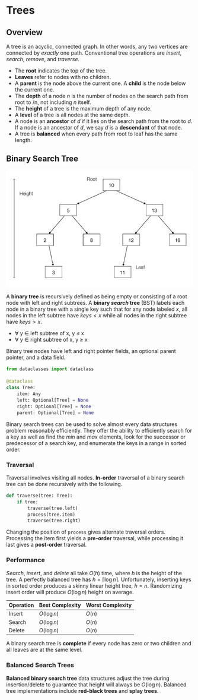 # Trees

## Overview

A tree is an acyclic, connected graph. In other words, any two vertices are
connected by _exactly_ one path. Conventional tree operations are _insert_,
_search_, _remove_, and _traverse_.

- The **root** indicates the top of the tree.
- **Leaves** refer to nodes with no children.
- A **parent** is the node above the current one. A **child** is the node below
  the current one.
- The **depth** of a node _n_ is the number of nodes on the search path from
  root to /n, not including _n_ itself.
- The **height** of a tree is the maximum depth of any node.
- A **level** of a tree is all nodes at the same depth.
- A node is an **ancestor** of _d_ if it lies on the search path from the root
  to _d_. If a node is an ancestor of _d_, we say _d_ is a **descendant** of
  that node.
- A tree is **balanced** when every path from root to leaf has the same length.

## Binary Search Tree

![](../images/binary-tree.png)

A **binary tree** is recursively defined as being empty or consisting of a root
node with left and right subtrees. A **binary _search_ tree** (BST) labels each
node in a binary tree with a single key such that for any node labeled $x$, all
nodes in the left subtree have $keys < x$ while all nodes in the right subtree
have $keys > x$.

- ∀ y ∈ left subtree of x, y ≤ x
- ∀ y ∈ right subtree of x, y ≥ x

Binary tree nodes have left and right pointer fields, an optional parent
pointer, and a data field.

```python
from dataclasses import dataclass

@dataclass
class Tree:
    item: Any
    left: Optional[Tree] = None
    right: Optional[Tree] = None
    parent: Optional[Tree] = None
```

Binary search trees can be used to solve almost every data structures problem
reasonably efficiently. They offer the ability to efficiently search for a key
as well as find the _min_ and _max_ elements, look for the successor or
predecessor of a search key, and enumerate the keys in a range in sorted order.

### Traversal

Traversal involves visiting all nodes. **In-order** traversal of a binary search
tree can be done recursively with the following.

```python
def traverse(tree: Tree):
    if tree:
        traverse(tree.left)
        process(tree.item)
        traverse(tree.right)
```

Changing the position of `process` gives alternate traversal orders. Processing
the item first yields a **pre-order** traversal, while processing it last gives
a **post-order** traversal.

### Performance

_Search_, _insert_, and _delete_ all take $O(h)$ time, where $h$ is the height
of the tree. A perfectly balanced tree has $h = \lceil \log n \rceil$.
Unfortunately, inserting keys in sorted order produces a skinny linear height
tree, $h = n$. Randomizing insert order will produce $O(\log n)$ height on
average.

| Operation | Best Complexity | Worst Complexity |
| --------- | --------------- | ---------------- |
| Insert    | $O(\log n)$     | $O(n)$           |
| Search    | $O(\log n)$     | $O(n)$           |
| Delete    | $O(\log n)$     | $O(n)$           |

A binary search tree is **complete** if every node has zero or two children and
all leaves are at the same level.

### Balanced Search Trees

**Balanced binary search tree** data structures adjust the tree during
insertion/delete to guarantee that height will always be $O(\log n)$. Balanced
tree implementations include **red-black trees** and **splay trees**.
